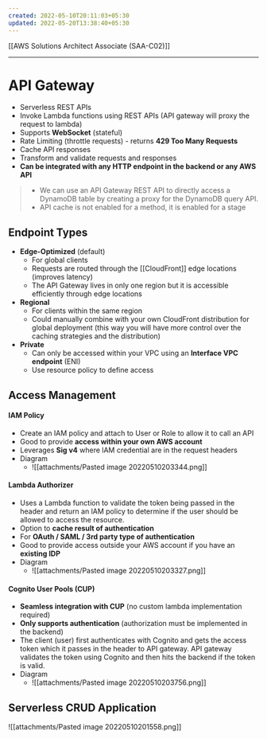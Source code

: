 ```yaml
---
created: 2022-05-10T20:11:03+05:30
updated: 2022-05-20T13:38:40+05:30
---
```

[[AWS Solutions Architect Associate (SAA-C02)]]

---
# API Gateway
- Serverless REST APIs
- Invoke Lambda functions using REST APIs (API gateway will proxy the request to lambda)
- Supports **WebSocket** (stateful)
- Rate Limiting (throttle requests) - returns **429 Too Many Requests**
- Cache API responses
- Transform and validate requests and responses
- **Can be integrated with any HTTP endpoint in the backend or any AWS API**

> - We can use an API Gateway REST API to directly access a DynamoDB table by creating a proxy for the DynamoDB query API.
> - API cache is not enabled for a method, it is enabled for a stage

## Endpoint Types
-   **Edge-Optimized** (default)
    -   For global clients
    -   Requests are routed through the [[CloudFront]] edge locations (improves latency)
    -   The API Gateway lives in only one region but it is accessible efficiently through edge locations
-   **Regional**
    -   For clients within the same region
    -   Could manually combine with your own CloudFront distribution for global deployment (this way you will have more control over the caching strategies and the distribution)
-   **Private**
    -   Can only be accessed within your VPC using an **Interface VPC endpoint** (ENI)
    -   Use resource policy to define access

## Access Management
#### IAM Policy
-   Create an IAM policy and attach to User or Role to allow it to call an API
-   Good to provide **access within your own AWS account**
-   Leverages **Sig v4** where lAM credential are in the request headers
- Diagram
	- ![[attachments/Pasted image 20220510203344.png]]

#### Lambda Authorizer
-   Uses a Lambda function to validate the token being passed in the header and return an lAM policy to determine if the user should be allowed to access the resource.
-   Option to **cache result of authentication**
-   For **OAuth / SAML / 3rd party type of authentication**
- Good to provide access outside your AWS account if you have an **existing IDP**
- Diagram
	- ![[attachments/Pasted image 20220510203327.png]]

#### Cognito User Pools (CUP)
- **Seamless integration with CUP** (no custom lambda implementation required)
- **Only supports authentication** (authorization must be implemented in the backend)
- The client (user) first authenticates with Cognito and gets the access token which it passes in the header to API gateway. API gateway validates the token using Cognito and then hits the backend if the token is valid.
- Diagram
	- ![[attachments/Pasted image 20220510203756.png]]

## Serverless CRUD Application
![[attachments/Pasted image 20220510201558.png]]